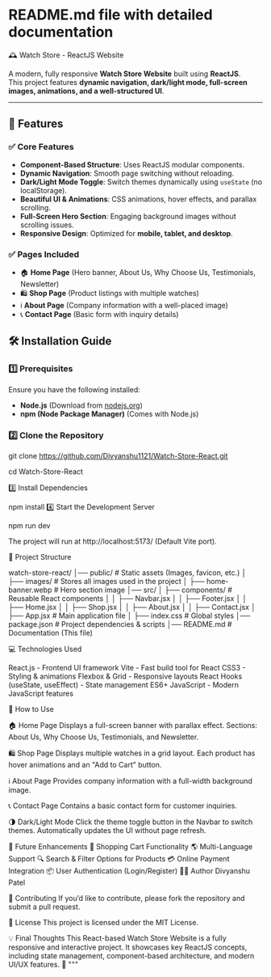 # README.md file with detailed documentation

 🕰️ Watch Store - ReactJS Website

A modern, fully responsive **Watch Store Website** built using **ReactJS**.  
This project features **dynamic navigation, dark/light mode, full-screen images, animations, and a well-structured UI**.

---

## 🚀 Features

### ✅ **Core Features**
- **Component-Based Structure**: Uses ReactJS modular components.
- **Dynamic Navigation**: Smooth page switching without reloading.
- **Dark/Light Mode Toggle**: Switch themes dynamically using `useState` (no localStorage).
- **Beautiful UI & Animations**: CSS animations, hover effects, and parallax scrolling.
- **Full-Screen Hero Section**: Engaging background images without scrolling issues.
- **Responsive Design**: Optimized for **mobile, tablet, and desktop**.

### ✅ **Pages Included**
- 🏠 **Home Page** (Hero banner, About Us, Why Choose Us, Testimonials, Newsletter)
- 🛍️ **Shop Page** (Product listings with multiple watches)
- ℹ️ **About Page** (Company information with a well-placed image)
- 📞 **Contact Page** (Basic form with inquiry details)


## 🛠️ Installation Guide

### **1️⃣ Prerequisites**
Ensure you have the following installed:
- **Node.js** (Download from [nodejs.org](https://nodejs.org/))
- **npm (Node Package Manager)** (Comes with Node.js)

### **2️⃣ Clone the Repository**

git clone https://github.com/Divyanshu1121/Watch-Store-React.git

cd Watch-Store-React

3️⃣ Install Dependencies

npm install
4️⃣ Start the Development Server

npm run dev

The project will run at http://localhost:5173/ (Default Vite port).

📂 Project Structure

watch-store-react/
│── public/              # Static assets (Images, favicon, etc.)
│   ├── images/          # Stores all images used in the project
│   ├── home-banner.webp # Hero section image
│── src/
│   ├── components/      # Reusable React components
│   │   ├── Navbar.jsx
│   │   ├── Footer.jsx
│   │   ├── Home.jsx
│   │   ├── Shop.jsx
│   │   ├── About.jsx
│   │   ├── Contact.jsx
│   ├── App.jsx          # Main application file
│   ├── index.css        # Global styles
│── package.json         # Project dependencies & scripts
│── README.md            # Documentation (This file)

💻 Technologies Used

React.js - Frontend UI framework
Vite - Fast build tool for React
CSS3 - Styling & animations
Flexbox & Grid - Responsive layouts
React Hooks (useState, useEffect) - State management
ES6+ JavaScript - Modern JavaScript features

📖 How to Use

🏠 Home Page
Displays a full-screen banner with parallax effect.
Sections: About Us, Why Choose Us, Testimonials, and Newsletter.

🛍️ Shop Page
Displays multiple watches in a grid layout.
Each product has hover animations and an "Add to Cart" button.

ℹ️ About Page
Provides company information with a full-width background image.

📞 Contact Page
Contains a basic contact form for customer inquiries.

🌗 Dark/Light Mode
Click the theme toggle button in the Navbar to switch themes.
Automatically updates the UI without page refresh.

🔧 Future Enhancements
🛒 Shopping Cart Functionality
🌎 Multi-Language Support
🔍 Search & Filter Options for Products
💳 Online Payment Integration
📦 User Authentication (Login/Register)
👨‍💻 Author
Divyanshu Patel

🎯 Contributing
If you’d like to contribute, please fork the repository and submit a pull request.

📜 License
This project is licensed under the MIT License.

💡 Final Thoughts
This React-based Watch Store Website is a fully responsive and interactive project. It showcases key ReactJS concepts, including state management, component-based architecture, and modern UI/UX features. 🚀 """

